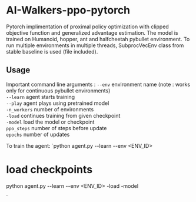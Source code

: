 # AI-Walkers-ppo-pytorch

Pytorch implimentation of proximal policy optimization with clipped objective function and generalized advantage estimation. The model is trained on Humanoid, hopper, ant and halfcheetah pybullet environment. To run multiple environments in multiple threads, SubprocVecEnv class from stable baseline is used (file included).

## Usage
Important command line arguments : 
`--env` environment name (note : works only for continuous pybullet environments) <br>
`--learn` agent starts training <br>
`--play` agent plays using pretrained model <br>
`-n_workers` number of environments <br>
`-load` continues training from given checkpoint <br>
`-model` load the model or checkpoint <br>
`ppo_steps` number of steps before update <br>
`epochs` number of updates <br>

To train the agent:
`python agent.py --learn --env <ENV_ID> 

# load checkpoints
python agent.py --learn --env <ENV_ID> -load -model <CKPT PATH> 

`
